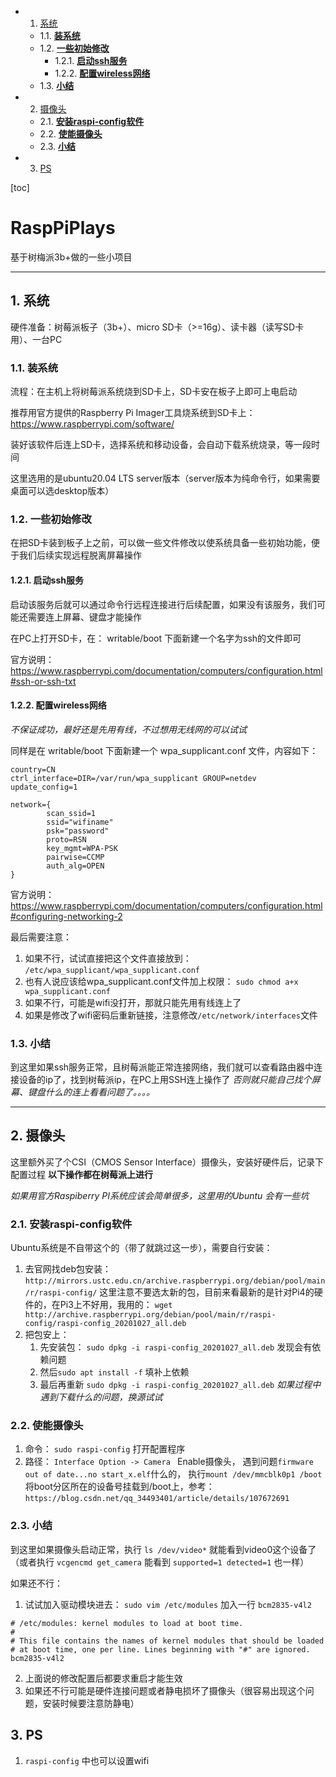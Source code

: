 <!-- vscode-markdown-toc -->
* 1. [系统](#)
	* 1.1. [**装系统**](#-1)
	* 1.2. [**一些初始修改**](#-1)
		* 1.2.1. [**启动ssh服务**](#ssh)
		* 1.2.2. [**配置wireless网络**](#wireless)
	* 1.3. [**小结**](#-1)
* 2. [摄像头](#-1)
	* 2.1. [**安装raspi-config软件**](#raspi-config)
	* 2.2. [**使能摄像头**](#-1)
	* 2.3. [**小结**](#-1)
* 3. [PS](#PS)

<!-- vscode-markdown-toc-config
	numbering=true
	autoSave=true
	/vscode-markdown-toc-config -->
<!-- /vscode-markdown-toc --> [toc]
 
# RaspPiPlays
基于树梅派3b+做的一些小项目


 ***
##  1. <a name=''></a>系统
硬件准备：树莓派板子（3b+）、micro SD卡（>=16g）、读卡器（读写SD卡用）、一台PC

###  1.1. <a name='-1'></a>**装系统**
流程：在主机上将树莓派系统烧到SD卡上，SD卡安在板子上即可上电启动

推荐用官方提供的Raspberry Pi Imager工具烧系统到SD卡上：https://www.raspberrypi.com/software/ 

装好该软件后连上SD卡，选择系统和移动设备，会自动下载系统烧录，等一段时间

这里选用的是ubuntu20.04 LTS server版本（server版本为纯命令行，如果需要桌面可以选desktop版本）

###  1.2. <a name='-1'></a>**一些初始修改**
在把SD卡装到板子上之前，可以做一些文件修改以使系统具备一些初始功能，便于我们后续实现远程脱离屏幕操作



####  1.2.1. <a name='ssh'></a>**启动ssh服务**
启动该服务后就可以通过命令行远程连接进行后续配置，如果没有该服务，我们可能还需要连上屏幕、键盘才能操作

在PC上打开SD卡，在： writable/boot 下面新建一个名字为ssh的文件即可

官方说明： https://www.raspberrypi.com/documentation/computers/configuration.html#ssh-or-ssh-txt

####  1.2.2. <a name='wireless'></a>**配置wireless网络**
 *不保证成功，最好还是先用有线，不过想用无线网的可以试试*

同样是在 writable/boot 下面新建一个 wpa_supplicant.conf 文件，内容如下：
```
country=CN
ctrl_interface=DIR=/var/run/wpa_supplicant GROUP=netdev
update_config=1

network={
        scan_ssid=1
        ssid="wifiname"
        psk="password"
        proto=RSN
        key_mgmt=WPA-PSK
        pairwise=CCMP
        auth_alg=OPEN
}
```

官方说明：https://www.raspberrypi.com/documentation/computers/configuration.html#configuring-networking-2

最后需要注意：

1. 如果不行，试试直接把这个文件直接放到： `/etc/wpa_supplicant/wpa_supplicant.conf`
2. 也有人说应该给wpa_supplicant.conf文件加上权限： `sudo chmod a+x wpa_supplicant.conf`
3. 如果不行，可能是wifi没打开，那就只能先用有线连上了
4. 如果是修改了wifi密码后重新链接，注意修改`/etc/network/interfaces`文件

###  1.3. <a name='-1'></a>**小结**
到这里如果ssh服务正常，且树莓派能正常连接网络，我们就可以查看路由器中连接设备的ip了，找到树莓派ip，在PC上用SSH连上操作了 *否则就只能自己找个屏幕、键盘什么的连上看看问题了。。。。*
 ***

##  2. <a name='-1'></a>摄像头
这里额外买了个CSI（CMOS Sensor Interface）摄像头，安装好硬件后，记录下配置过程 **以下操作都在树莓派上进行**

*如果用官方Raspiberry PI系统应该会简单很多，这里用的Ubuntu 会有一些坑*

###  2.1. <a name='raspi-config'></a>**安装raspi-config软件**
Ubuntu系统是不自带这个的（带了就跳过这一步），需要自行安装：
1. 去官网找deb包安装： `http://mirrors.ustc.edu.cn/archive.raspberrypi.org/debian/pool/main/r/raspi-config/` 这里注意不要选太新的包，目前来看最新的是针对Pi4的硬件的，在Pi3上不好用，我用的： `wget http://archive.raspberrypi.org/debian/pool/main/r/raspi-config/raspi-config_20201027_all.deb`
2. 把包安上：
    1. 先安装包： `sudo dpkg -i raspi-config_20201027_all.deb` 发现会有依赖问题
    2. 然后`sudo apt install -f` 填补上依赖
    3. 最后再重新 `sudo dpkg -i raspi-config_20201027_all.deb` *如果过程中遇到下载什么的问题，换源试试*

###  2.2. <a name='-1'></a>**使能摄像头**
1. 命令： `sudo raspi-config` 打开配置程序
2. 路径： `Interface Option -> Camera ` Enable摄像头， 遇到问题`firmware out of date...no start_x.elf`什么的， 执行`mount /dev/mmcblk0p1 /boot` 将boot分区所在的设备号挂载到/boot上，参考： `https://blog.csdn.net/qq_34493401/article/details/107672691`

###  2.3. <a name='-1'></a>**小结**
到这里如果摄像头启动正常，执行 `ls /dev/video*` 就能看到video0这个设备了（或者执行 `vcgencmd get_camera` 能看到 `supported=1 detected=1` 也一样）

如果还不行：
1. 试试加入驱动模块进去： `sudo vim /etc/modules` 加入一行 `bcm2835-v4l2`
```
# /etc/modules: kernel modules to load at boot time.
#
# This file contains the names of kernel modules that should be loaded
# at boot time, one per line. Lines beginning with "#" are ignored.
bcm2835-v4l2
```
2. 上面说的修改配置后都要求重启才能生效
3. 如果还不行可能是硬件连接问题或者静电损坏了摄像头（很容易出现这个问题，安装时候要注意防静电）


##  3. <a name='PS'></a>PS
1. `raspi-config` 中也可以设置wifi
